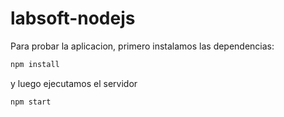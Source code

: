 # labsoft-nodejs

Para probar la aplicacion, primero instalamos las dependencias:

```bash
npm install
```

y luego ejecutamos el servidor


```bash
npm start 
```

